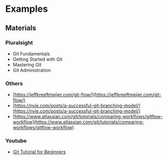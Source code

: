 # Examples

## Materials
### Pluralsight
* Git Fundamentals
* Getting Started with Git
* Mastering Git
* Git Administration

### Others
* [https://jeffkreeftmeijer.com/git-flow/](https://jeffkreeftmeijer.com/git-flow/)
* [https://nvie.com/posts/a-successful-git-branching-model/](https://nvie.com/posts/a-successful-git-branching-model/)
* [https://www.atlassian.com/git/tutorials/comparing-workflows/gitflow-workflow](https://www.atlassian.com/git/tutorials/comparing-workflows/gitflow-workflow)

### Youtube
* [Git Tutorial for Beginners](https://www.youtube.com/watch?v=WbwIoQYP6no&t=57s)
